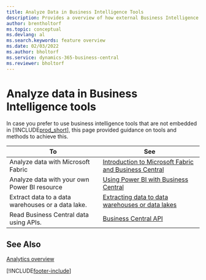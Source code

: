 ```yaml
---
title: Analyze Data in Business Intelligence Tools
description: Provides a overview of how external Business Intelligence tools can interact with Business Central data.
author: brentholtorf
ms.topic: conceptual
ms.devlang: al
ms.search.keywords: feature overview
ms.date: 02/03/2022
ms.author: bholtorf
ms.service: dynamics-365-business-central
ms.reviewer: bholtorf
---
```

# Analyze data in Business Intelligence tools

In case you prefer to use business intelligence tools that are not embedded in [!INCLUDE[prod_short](includes/prod_short.md)], this page provided guidance on tools and methods to achieve this.

| To | See |
| --- | --- |
|Analyze data with Microsoft Fabric| [Introduction to Microsoft Fabric and Business Central](admin-fabric.md) |
|Analyze data with your own Power BI resource| [Using Power BI with Business Central](admin-powerbi.md) |
|Extract data to a data warehouses or a data lake. |[Extracting data to data warehouses or data lakes](/dynamics365/business-central/dev-itpro/performance/performance-developer?toc=/dynamics365/business-central/toc.json#efficient-extracts-to-data-lakes-or-data-warehouses)|
|Read Business Central data using APIs.| [Business Central API](/dynamics365/business-central/dev-itpro/api-reference/v2.0?toc=/dynamics365/business-central/toc.json) |

## See Also

[Analytics overview](reports-bi-reporting.md)


[!INCLUDE[footer-include](includes/footer-banner.md)]